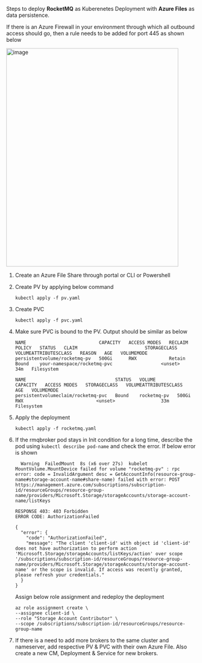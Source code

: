 Steps to deploy **RocketMQ** as Kuberenetes Deployment with **Azure Files** as data persistence.

If there is an Azure Firewall in your environment through which all outbound access should go, then a rule needs to be added for port 445 as shown below

<img width="456" height="577" alt="image" src="https://github.com/user-attachments/assets/58341c28-7cc5-461f-a3bc-68f2b6f13083" />

1. Create an Azure File Share through portal or CLI or Powershell

2. Create PV by applying below command

   ```
   kubectl apply -f pv.yaml
   ```

3. Create PVC

   ```
   kubectl apply -f pvc.yaml
   ```

4. Make sure PVC is bound to the PV. Output should be similar as below

   ```
   NAME                           CAPACITY   ACCESS MODES   RECLAIM POLICY   STATUS   CLAIM                         STORAGECLASS   VOLUMEATTRIBUTESCLASS   REASON   AGE   VOLUMEMODE
   persistentvolume/rocketmq-pv   500Gi      RWX            Retain           Bound    your-namespace/rocketmq-pvc                  <unset>                          34m   Filesystem
  
   NAME                                 STATUS   VOLUME        CAPACITY   ACCESS MODES   STORAGECLASS   VOLUMEATTRIBUTESCLASS   AGE   VOLUMEMODE
   persistentvolumeclaim/rocketmq-pvc   Bound    rocketmq-pv   500Gi      RWX                           <unset>                 33m   Filesystem
   ```

5. Apply the deployment

   ```
   kubectl apply -f rocketmq.yaml
   ```
6. If the rmqbroker pod stays in Init condition for a long time, describe the pod using ` kubectl describe pod-name ` and check the error. If below error is shown

   ```
     Warning  FailedMount  8s (x6 over 27s)  kubelet            MountVolume.MountDevice failed for volume "rocketmq-pv" : rpc error: code = InvalidArgument desc = GetAccountInfo(resource-group-name#storage-account-name#share-name) failed with error: POST https://management.azure.com/subscriptions/subscription-id/resourceGroups/resource-group-name/providers/Microsoft.Storage/storageAccounts/storage-account-name/listKeys

   RESPONSE 403: 403 Forbidden
   ERROR CODE: AuthorizationFailed
   
   {
     "error": {
       "code": "AuthorizationFailed",
       "message": "The client 'client-id' with object id 'client-id' does not have authorization to perform action 'Microsoft.Storage/storageAccounts/listKeys/action' over scope '/subscriptions/subscription-id/resourceGroups/resource-group-name/providers/Microsoft.Storage/storageAccounts/storage-account-name' or the scope is invalid. If access was recently granted, please refresh your credentials."
     }
   }
   ```
   Assign below role assignment and redeploy the deployment

   ```
   az role assignment create \
   --assignee client-id \
   --role "Storage Account Contributor" \
   --scope /subscriptions/subscription-id/resourceGroups/resource-group-name
   ```
7. If there is a need to add more brokers to the same cluster and nameserver, add respective PV & PVC with their own Azure File. Also create a new CM, Deployment & Service for new brokers.
